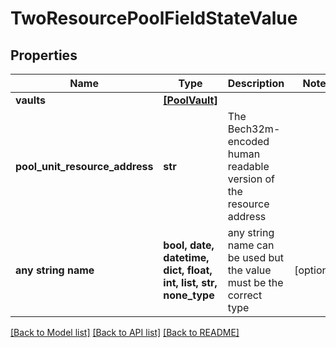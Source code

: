 # TwoResourcePoolFieldStateValue


## Properties
Name | Type | Description | Notes
------------ | ------------- | ------------- | -------------
**vaults** | [**[PoolVault]**](PoolVault.md) |  | 
**pool_unit_resource_address** | **str** | The Bech32m-encoded human readable version of the resource address | 
**any string name** | **bool, date, datetime, dict, float, int, list, str, none_type** | any string name can be used but the value must be the correct type | [optional]

[[Back to Model list]](../README.md#documentation-for-models) [[Back to API list]](../README.md#documentation-for-api-endpoints) [[Back to README]](../README.md)


